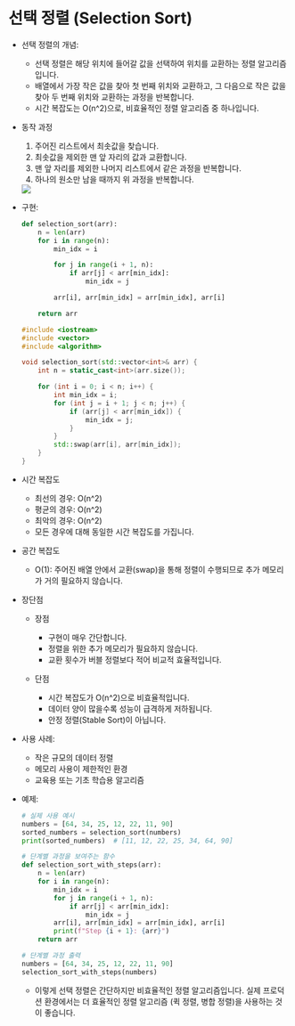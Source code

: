 # 선택 정렬 (Selection Sort)

* 선택 정렬의 개념:
    * 선택 정렬은 해당 위치에 들어갈 값을 선택하여 위치를 교환하는 정렬 알고리즘입니다.
    * 배열에서 가장 작은 값을 찾아 첫 번째 위치와 교환하고, 그 다음으로 작은 값을 찾아 두 번째 위치와 교환하는 과정을 반복합니다.
    * 시간 복잡도는 O(n^2)으로, 비효율적인 정렬 알고리즘 중 하나입니다.

* 동작 과정
    1. 주어진 리스트에서 최솟값을 찾습니다.
    2. 최솟값을 제외한 맨 앞 자리의 값과 교환합니다.
    3. 맨 앞 자리를 제외한 나머지 리스트에서 같은 과정을 반복합니다.
    4. 하나의 원소만 남을 때까지 위 과정을 반복합니다.

    <img src="https://chamdom.blog/435c4529666d4f2c42f744be55e03222/selection-sort.gif">

* 구현:
    ```python
    def selection_sort(arr):
        n = len(arr)
        for i in range(n):
            min_idx = i

            for j in range(i + 1, n):
                if arr[j] < arr[min_idx]:
                    min_idx = j

            arr[i], arr[min_idx] = arr[min_idx], arr[i]

        return arr
    ```
    ```cpp
    #include <iostream>
    #include <vector>
    #include <algorithm>

    void selection_sort(std::vector<int>& arr) {
        int n = static_cast<int>(arr.size());

        for (int i = 0; i < n; i++) {
            int min_idx = i;
            for (int j = i + 1; j < n; j++) {
                if (arr[j] < arr[min_idx]) {
                    min_idx = j;
                }
            }
            std::swap(arr[i], arr[min_idx]);
        }
    }
    ```

* 시간 복잡도
    * 최선의 경우: O(n^2)
    * 평균의 경우: O(n^2)
    * 최악의 경우: O(n^2)
    * 모든 경우에 대해 동일한 시간 복잡도를 가집니다.

* 공간 복잡도
    * O(1): 주어진 배열 안에서 교환(swap)을 통해 정렬이 수행되므로 추가 메모리가 거의 필요하지 않습니다.

* 장단점
    * 장점
        - 구현이 매우 간단합니다.
        - 정렬을 위한 추가 메모리가 필요하지 않습니다.
        - 교환 횟수가 버블 정렬보다 적어 비교적 효율적입니다.

    * 단점
        - 시간 복잡도가 O(n^2)으로 비효율적입니다.
        - 데이터 양이 많을수록 성능이 급격하게 저하됩니다.
        - 안정 정렬(Stable Sort)이 아닙니다.

* 사용 사례:
    - 작은 규모의 데이터 정렬
    - 메모리 사용이 제한적인 환경
    - 교육용 또는 기초 학습용 알고리즘

* 예제:
    ```python
    # 실제 사용 예시
    numbers = [64, 34, 25, 12, 22, 11, 90]
    sorted_numbers = selection_sort(numbers)
    print(sorted_numbers)  # [11, 12, 22, 25, 34, 64, 90]

    # 단계별 과정을 보여주는 함수
    def selection_sort_with_steps(arr):
        n = len(arr)
        for i in range(n):
            min_idx = i
            for j in range(i + 1, n):
                if arr[j] < arr[min_idx]:
                    min_idx = j
            arr[i], arr[min_idx] = arr[min_idx], arr[i]
            print(f"Step {i + 1}: {arr}")
        return arr

    # 단계별 과정 출력
    numbers = [64, 34, 25, 12, 22, 11, 90]
    selection_sort_with_steps(numbers)
    ```

    - 이렇게 선택 정렬은 간단하지만 비효율적인 정렬 알고리즘입니다. 실제 프로덕션 환경에서는 더 효율적인 정렬 알고리즘 (퀵 정렬, 병합 정렬)을 사용하는 것이 좋습니다.